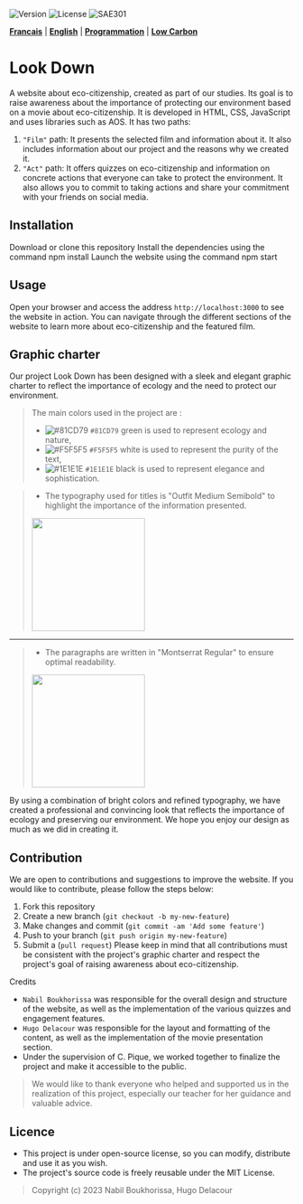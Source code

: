 ![Version](https://img.shields.io/badge/version-1.0.0-green.svg) 
![License](https://img.shields.io/badge/license-MIT-green.svg) 
![SAE301](https://img.shields.io/github/repo-size/M-U-C-K-A/SAE301)

[**Francais**](https://github.com/M-U-C-K-A/SAE301/blob/main/README.md) |
[**English**](https://github.com/M-U-C-K-A/SAE301/blob/main/README.en.md) |
[**Programmation**](https://github.com/M-U-C-K-A/SAE301/blob/main/DEV.md) |
[**Low Carbon**](https://github.com/M-U-C-K-A/SAE301/blob/main/Carbon.md)

# Look Down
A website about eco-citizenship, created as part of our studies. Its goal is to raise awareness about the importance of protecting our environment based on a movie about eco-citizenship. It is developed in HTML, CSS, JavaScript and uses libraries such as AOS.
It has two paths:

1. `"Film"` path: It presents the selected film and information about it. It also includes information about our project and the reasons why we created it.
2. `"Act"` path: It offers quizzes on eco-citizenship and information on concrete actions that everyone can take to protect the environment. It also allows you to commit to taking actions and share your commitment with your friends on social media.

## Installation
Download or clone this repository
Install the dependencies using the command npm install
Launch the website using the command npm start

## Usage
Open your browser and access the address `http://localhost:3000` to see the website in action. You can navigate through the different sections of the website to learn more about eco-citizenship and the featured film.

## Graphic charter
Our project Look Down has been designed with a sleek and elegant graphic charter to reflect the importance of ecology and the need to protect our environment.

> The main colors used in the project are :
>- ![#81CD79](https://placehold.co/15x15/81CD79/81CD79.png) `#81CD79` green is used to represent ecology and nature,
>- ![#F5F5F5](https://placehold.co/15x15/F5F5F5/F5F5F5.png) `#F5F5F5` white is used to represent the purity of the text,
>- ![#1E1E1E](https://placehold.co/15x15/1E1E1E/1E1E1E.png) `#1E1E1E` black is used to represent elegance and sophistication.

>- The typography used for titles is "Outfit Medium Semibold" to highlight the importance of the information presented.
> <img src="https://pbs.twimg.com/media/FExQ5rhWYAk4H30.png" height="200">
---
>- The paragraphs are written in "Montserrat Regular" to ensure optimal readability.
> <img src="https://global-uploads.webflow.com/6262d15f87c1ba2d767ce245/6262e212e47c9580030e422d_60570e30650af1d9b7b03cde_montserrat.png" height="200">

By using a combination of bright colors and refined typography, we have created a professional and convincing look that reflects the importance of ecology and preserving our environment. We hope you enjoy our design as much as we did in creating it.

## Contribution
We are open to contributions and suggestions to improve the website. If you would like to contribute, please follow the steps below:

1. Fork this repository
2. Create a new branch (`git checkout -b my-new-feature`)
3. Make changes and commit (`git commit -am 'Add some feature'`)
4. Push to your branch (`git push origin my-new-feature`)
5. Submit a (`pull request`)
Please keep in mind that all contributions must be consistent with the project's graphic charter and respect the project's goal of raising awareness about eco-citizenship.

Credits
- `Nabil Boukhorissa` was responsible for the overall design and structure of the website, as well as the implementation of the various quizzes and engagement features.
- `Hugo Delacour` was responsible for the layout and formatting of the content, as well as the implementation of the movie presentation section.
- Under the supervision of C. Pique, we worked together to finalize the project and make it accessible to the public.

>We would like to thank everyone who helped and supported us in the realization of this project, especially our teacher for her guidance and valuable advice.

## Licence
- This project is under open-source license, so you can modify, distribute and use it as you wish.
- The project's source code is freely reusable under the MIT License.
<blockquote>Copyright (c) 2023 Nabil Boukhorissa, Hugo Delacour</blockquote>
